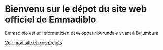 # Bienvenu sur le dépot du site web officiel de Emmadiblo

Emmadiblo est un informaticien développeur burundais vivant à Bujumbura

[Voir mon site et mes projets](http://emmadiblo.github.io)
